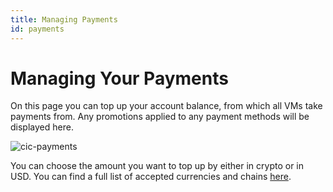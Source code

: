 ```yaml
---
title: Managing Payments
id: payments
---
```


# Managing Your Payments

On this page you can top up your account balance, from which all VMs take payments from.
Any promotions applied to any payment methods will be displayed here.

![cic-payments](@site/static/img/cic-payments.png)

You can choose the amount you want to top up by either in crypto or in USD.
You can find a full list of accepted currencies and chains [here](/docs/cudos-intercloud/chains-currencies.md).